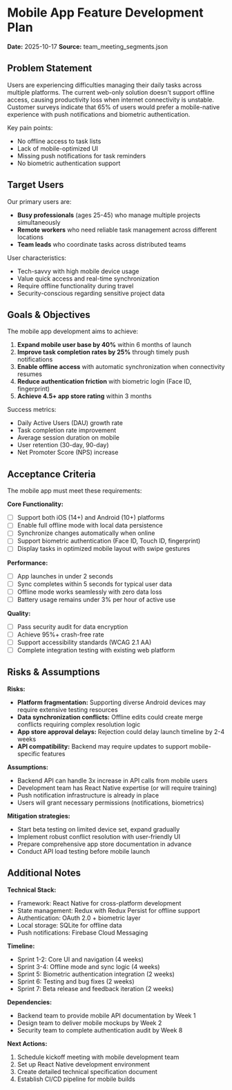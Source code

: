# Mobile App Feature Development Plan

**Date:** 2025-10-17
**Source:** team_meeting_segments.json

## Problem Statement

Users are experiencing difficulties managing their daily tasks across multiple platforms. The current web-only solution doesn't support offline access, causing productivity loss when internet connectivity is unstable. Customer surveys indicate that 65% of users would prefer a mobile-native experience with push notifications and biometric authentication.

Key pain points:
- No offline access to task lists
- Lack of mobile-optimized UI
- Missing push notifications for task reminders
- No biometric authentication support

## Target Users

Our primary users are:
- **Busy professionals** (ages 25-45) who manage multiple projects simultaneously
- **Remote workers** who need reliable task management across different locations
- **Team leads** who coordinate tasks across distributed teams

User characteristics:
- Tech-savvy with high mobile device usage
- Value quick access and real-time synchronization
- Require offline functionality during travel
- Security-conscious regarding sensitive project data

## Goals & Objectives

The mobile app development aims to achieve:

1. **Expand mobile user base by 40%** within 6 months of launch
2. **Improve task completion rates by 25%** through timely push notifications
3. **Enable offline access** with automatic synchronization when connectivity resumes
4. **Reduce authentication friction** with biometric login (Face ID, fingerprint)
5. **Achieve 4.5+ app store rating** within 3 months

Success metrics:
- Daily Active Users (DAU) growth rate
- Task completion rate improvement
- Average session duration on mobile
- User retention (30-day, 90-day)
- Net Promoter Score (NPS) increase

## Acceptance Criteria

The mobile app must meet these requirements:

**Core Functionality:**
- [ ] Support both iOS (14+) and Android (10+) platforms
- [ ] Enable full offline mode with local data persistence
- [ ] Synchronize changes automatically when online
- [ ] Support biometric authentication (Face ID, Touch ID, fingerprint)
- [ ] Display tasks in optimized mobile layout with swipe gestures

**Performance:**
- [ ] App launches in under 2 seconds
- [ ] Sync completes within 5 seconds for typical user data
- [ ] Offline mode works seamlessly with zero data loss
- [ ] Battery usage remains under 3% per hour of active use

**Quality:**
- [ ] Pass security audit for data encryption
- [ ] Achieve 95%+ crash-free rate
- [ ] Support accessibility standards (WCAG 2.1 AA)
- [ ] Complete integration testing with existing web platform

## Risks & Assumptions

**Risks:**
- **Platform fragmentation:** Supporting diverse Android devices may require extensive testing resources
- **Data synchronization conflicts:** Offline edits could create merge conflicts requiring complex resolution logic
- **App store approval delays:** Rejection could delay launch timeline by 2-4 weeks
- **API compatibility:** Backend may require updates to support mobile-specific features

**Assumptions:**
- Backend API can handle 3x increase in API calls from mobile users
- Development team has React Native expertise (or will require training)
- Push notification infrastructure is already in place
- Users will grant necessary permissions (notifications, biometrics)

**Mitigation strategies:**
- Start beta testing on limited device set, expand gradually
- Implement robust conflict resolution with user-friendly UI
- Prepare comprehensive app store documentation in advance
- Conduct API load testing before mobile launch

## Additional Notes

**Technical Stack:**
- Framework: React Native for cross-platform development
- State management: Redux with Redux Persist for offline support
- Authentication: OAuth 2.0 + biometric layer
- Local storage: SQLite for offline data
- Push notifications: Firebase Cloud Messaging

**Timeline:**
- Sprint 1-2: Core UI and navigation (4 weeks)
- Sprint 3-4: Offline mode and sync logic (4 weeks)
- Sprint 5: Biometric authentication integration (2 weeks)
- Sprint 6: Testing and bug fixes (2 weeks)
- Sprint 7: Beta release and feedback iteration (2 weeks)

**Dependencies:**
- Backend team to provide mobile API documentation by Week 1
- Design team to deliver mobile mockups by Week 2
- Security team to complete authentication audit by Week 8

**Next Actions:**
1. Schedule kickoff meeting with mobile development team
2. Set up React Native development environment
3. Create detailed technical specification document
4. Establish CI/CD pipeline for mobile builds
